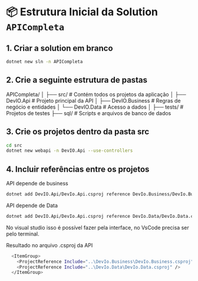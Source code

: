 
# 📦 Estrutura Inicial da Solution `APICompleta`

## 1. Criar a solution em branco

```bash
dotnet new sln -n APICompleta
```
## 2. Crie a seguinte estrutura de pastas 

APICompleta/
│
├── src/          # Contém todos os projetos da aplicação
│   ├── DevIO.Api         # Projeto principal da API
│   ├── DevIO.Business    # Regras de negócio e entidades
│   └── DevIO.Data        # Acesso a dados
│
├── tests/       # Projetos de testes
├── sql/         # Scripts e arquivos de banco de dados

## 3. Crie os projetos dentro da pasta src
```bash
cd src
dotnet new webapi -n DevIO.Api --use-controllers
``` 
## 4. Incluir referências entre os projetos
API depende de business

```bash
dotnet add DevIO.Api/DevIo.Api.csproj reference DevIo.Business/DevIo.Business.csproj
```
API depende de Data

```bash
dotnet add DevIO.Api/DevIo.Api.csproj reference DevIo.Data/DevIo.Data.csproj 
```
No visual studio isso é possível fazer pela interface, no VsCode precisa ser pelo terminal.

Resultado no arquivo .csproj da API

```bash 
  <ItemGroup>
    <ProjectReference Include="..\DevIo.Business\DevIo.Business.csproj" />
    <ProjectReference Include="..\DevIo.Data\DevIo.Data.csproj" />
  </ItemGroup>
```